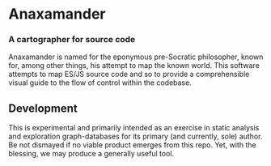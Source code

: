 # Anaxamander

###  A cartographer for source code

Anaxamander is named for the eponymous pre-Socratic philosopher, known for, among other things, his attempt to map the known world. This software attempts to map ES/JS source code and so to provide a comprehensible visual guide to the flow of control within the codebase.

## Development

This is experimental and primarily intended as an exercise in static analysis and exploration graph-databases for its primary (and currently, sole) author. Be not dismayed if no viable product emerges from this repo. Yet, with the blessing, we may produce a generally useful tool.  